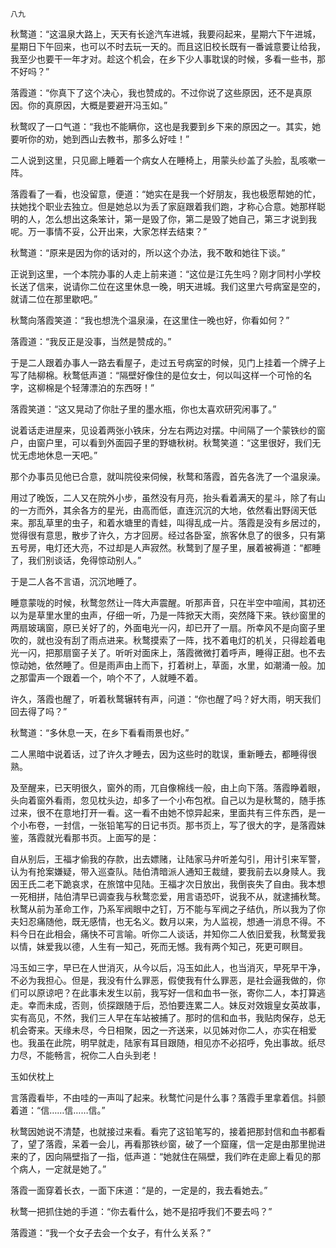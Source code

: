     八九 

   秋鹜道：“这温泉大路上，天天有长途汽车进城，我要闷起来，星期六下午进城，星期日下午回来，也可以不时去玩一天的。而且这旧校长既有一番诚意要让给我，我至少也要干一年才对。趁这个机会，在乡下少人事耽误的时候，多看一些书，那不好吗？”

   落霞道：“你真下了这个决心，我也赞成的。不过你说了这些原因，还不是真原因。你的真原因，大概是要避开冯玉如。”

   秋鹜叹了一口气道：“我也不能瞒你，这也是我要到乡下来的原因之一。其实，她要听你的劝，她到西山去教书，那多么好哇！”

   二人说到这里，只见廊上睡着一个病女人在睡椅上，用蒙头纱盖了头脸，乱咳嗽一阵。

   落霞看了一看，也没留意，便道：“她实在是我一个好朋友，我也极愿帮她的忙，扶她找个职业去独立。但是她总以为丢了家庭跟着我们跑，才称心合意。她那样聪明的人，怎么想出这条笨计，第一是毁了你，第二是毁了她自己，第三才说到我呢。万一事情不妥，公开出来，大家怎样去结束？”

   秋鹜道：“原来是因为你的话对的，所以这个办法，我不敢和她往下谈。”

   正说到这里，一个本院办事的人走上前来道：“这位是江先生吗？刚才同村小学校长送了信来，说请你二位在这里休息一晚，明天进城。我们这里六号病室是空的，就请二位在那里歇吧。”

   秋鹜向落霞笑道：“我也想洗个温泉澡，在这里住一晚也好，你看如何？”

   落霞道：“我反正是没事，当然是赞成的。”

   于是二人跟着办事人一路去看屋子，走过五号病室的时候，见门上挂着一个牌子上写了陆柳棉。秋鹜低声道：“隔壁好像住的是位女士，何以叫这样一个可怜的名字，这柳棉是个轻薄漂泊的东西呀！”

   落霞笑道：“这又晃动了你肚子里的墨水瓶，你也太喜欢研究闲事了。”

   说着话走进屋来，见设着两张小铁床，分左右两边对摆。中间隔了一个蒙铁纱的窗户，由窗户里，可以看到外面园子里的野塘秋树。秋鹜笑道：“这里很好，我们无忧无虑地休息一天吧。”

   那个办事员见他已合意，就叫院役来伺候，秋鹜和落霞，首先各洗了一个温泉澡。

   用过了晚饭，二人又在院外小步，虽然没有月亮，抬头看着满天的星斗，除了有山的一方而外，其余各方的星光，由高而低，直连沉沉的大地，依然看出野阔天低来。那乱草里的虫子，和着水塘里的青蛙，叫得乱成一片。落霞是没有乡居过的，觉得很有意思，散步了许久，方才回房。经过各卧室，旅客休息了的很多，只有第五号房，电灯还大亮，不过却是人声寂然。秋鹜到了屋子里，展着被褥道：“都睡了，我们别谈话，免得惊动别人。”

   于是二人各不言语，沉沉地睡了。

   睡意蒙咙的时候，秋鹜忽然让一阵大声震醒。听那声音，只在半空中喧闹，其初还以为是草里水里的虫声，仔细一听，乃是一阵掀天大雨，突然降下来。铁纱窗里的两扇玻璃窗，原已关好了的，外面电光一闪，却已开了一扇。所幸风不是向窗子里吹的，就也没有刮了雨点进来。秋鹜摸索了一阵，找不着电灯的机关，只得趁着电光一闪，把那扇窗子关了。听听对面床上，落霞微微打着呼声，睡得正甜。也不去惊动她，依然睡了。但是雨声由上而下，打着树上，草面，水里，如潮涌一般。加之那雷声一个跟着一个，响个不了，人就睡不着。

   许久，落霞也醒了，听着秋鹜辗转有声，问道：“你也醒了吗？好大雨，明天我们回去得了吗？”

   秋鹜道：“多休息一天，在乡下看看雨景也好。”

   二人黑暗中说着话，过了许久才睡去，因为这些时的耽误，重新睡去，都睡得很熟。

   及至醒来，已天明很久，窗外的雨，兀自像棉线一般，由上向下落。落霞睁着眼，头向着窗外看雨，忽见枕头边，却多了一个小布包袱。自己以为是秋鹜的，随手拣过来，很不在意地打开一看。这一看不由她不惊异起来，里面共有三件东西，是一个小布卷，一封信，一张铅笔写的日记书页。那书页上，写了很大的字，是落霞妹鉴，落霞就光看那书页。上面写的是：

   自从别后，王福才偷我的存款，出去嫖赌，让陆家马弁听差勾引，用计引来军警，认为有抢案嫌疑，带入巡查队。陆伯清暗派人通知王裁缝，要我前去以身赎人。我因王氏二老下跪哀求，在旅馆中见陆。王福才次日放出，我倒丧失了自由。我本想一死相拼，陆伯清早已调查我与秋鹜恋爱，用言语恐吓，说我不从，就逮捕秋鹜。秋鹜从前为革命工作，乃系军阀眼中之钉，万不能与军阀之子结仇，所以我为了你夫妇忍痛随他，既无感情，也无名义。数月以来，为人监视，想通一消息不得。不料今日在此相会，痛快不可言喻。听你二人谈话，并知你二人依旧爱我，秋鹜爱我以情，妹爱我以德，人生有一知己，死而无憾。我有两个知己，死更可瞑目。

   冯玉如三字，早已在人世消灭，从今以后，冯玉如此人，也当消灭，早死早干净，不必为我担心。但是，我没有什么罪恶，假使我有什么罪恶，是社会逼我做的，你们可以原谅吧？在此事未发生以前，我写好一信和血书一张，寄你二人，本打算逃走。幸而未成，否则，侦探跟随于后，恐怕要连累二人。妹反对效娥皇女英故事，实有高见，不然，我们三人早在车站被捕了。那时的信和血书，我贴肉保存，总无机会寄来。天缘未尽，今日相聚，因之一齐送来，以见姊对你二人，亦实在相爱也。我虽在此院，明早就走，陆家有耳目跟随，相见亦不必招呼，免出事故。纸尽力尽，不能畅言，祝你二人白头到老！

   玉如伏枕上

   言落霞看毕，不由哇的一声叫了起来。秋鹜忙问是什么事？落霞手里拿着信。抖颤着道：“信……信……信。”

   秋鹜因她说不清楚，也就接过来看。看完了这铅笔写的，接着把那封信和血书都看了，望了落霞，呆着一会儿，再看那铁纱窗，破了一个窟窿，信一定是由那里抛进来的了，因向隔壁指了一指，低声道：“她就住在隔壁，我们昨在走廊上看见的那个病人，一定就是她了。”

   落霞一面穿着长衣，一面下床道：“是的，一定是的，我去看她去。”

   秋鹜一把抓住她的手道：“你去看什么，她不是招呼我们不要去吗？”

   落霞道：“我一个女子去会一个女子，有什么关系？”

